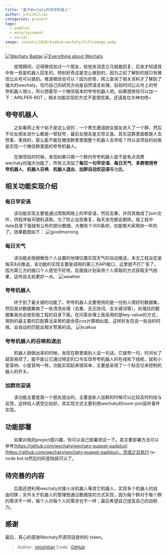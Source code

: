 ```yaml
---
title: "基于Wechaty的夸夸机器人"
author: yinizhilian
categories: project
tags:
  - padplus
  - entertainment
  - social
image: /assets/2020/kuakua-wechaty/titleimage.webp
---
```


[![Wechaty Badge](https://img.shields.io/badge/Powered%20By-Wechaty-green.svg#align=left&display=inline&height=20&margin=%5Bobject%20Object%5D&originHeight=20&originWidth=132&status=done&style=none&width=132)](https://github.com/wechaty/wechaty)
[![Everything about Wechaty](https://img.shields.io/badge/Wechaty-%E5%BC%80%E6%BA%90%E6%BF%80%E5%8A%B1%E8%AE%A1%E5%88%92-green.svg#align=left&display=inline&height=20&margin=%5Bobject%20Object%5D&originHeight=20&originWidth=134&status=done&style=none&width=134)](https://github.com/juzibot/Welcome/wiki/Everything-about-Wechaty)

<!--more-->
&ensp;&ensp;&ensp;&ensp;疫情期间，记得微信加过一个朋友，给他发消息立马就能回复，后来才知道其中有一些是机器人回复的。特别好奇这是怎么做到的，因为之前了解到的就只有微信公众号可以做到。难道微信也可以？因为好奇，网上查询了相关资料才了解到了强大的wechaty。恰巧自己的研究方向是自然语言处理，前段时间公众号上的夸夸机器人很火，所以想着写一个微信版本的夸夸机器人吧。如果想体验可以加一下：AINLPER-BOT 。相关功能实现的方式不是很完美，还请各位大神勿喷~

## 夸夸机器人

&ensp;&ensp;&ensp;&ensp;之前看网上有个帖子是这么说的：一个男生邀请她女朋友进入了一个群，然后不论女朋友说什么都是一顿狂夸，最后女朋友是又惊又喜。其实这群里面都是人去赞美、表扬的，那么能不能在微信群里里面整个机器人去夸呢？所以该项目的初衷是实现一个微信群里面的夸夸机器人。

&ensp;&ensp;&ensp;&ensp;在做项目的时候，发现如果只做一个群内夸夸机器人是不是有点浪费wechaty的强大功能了，所有又添加了**每日一句早安语**、**每日天气**、**多群使用夸夸机器人**、**机器人召唤**、**机器人退出**、**加群自动欢迎语**等功能。

## 相关功能实现介绍

### 每日早安语

&ensp;&ensp;&ensp;&ensp;该功能实现主要是通过爬取网络上的早安语，然后去重，并将其做成了json文件，供程序每天随机读取。为了防止出现重复，每天发完都会删除。我工程中data目录下面就有公布的部分数据，大概有个300条吧，也能够大家用快一年的了。效果截图如下：
![goodmorning](/assets/2020/kuakua-wechaty/goodmorning.webp)

### 每日天气

&ensp;&ensp;&ensp;&ensp;该功能会根据微信个人设置的地理位置实现天气的自动推送，本文工程设定是每天8点推送。该功能的实现主要是调用的第三方API接口，这里就不打广告了。因为第三方的接口个人感觉不好用，后面我计划采用个人爬取的方式获取天气结果，这样自主权更好一点。
![weather](/assets/2020/kuakua-wechaty/weather.webp)

### 夸夸机器人

&ensp;&ensp;&ensp;&ensp;终于到了最关键的功能了。夸夸机器人主要使用的是一份别人爬好的数据集，然后我对数据集做了一些清洗处理（去重、去无效词、去关键词等），处理后的数据集我也会放到我工程的目录下面。在问答处理上我采用的是key-value的方式，用到的最主要的匹配算法采用的是余弦cos计算相似度。这样好友在说一些话的时候，会自动的匹配出相关赞美的话。
![kuakua](/assets/2020/kuakua-wechaty/kuakua.webp)

### 夸夸机器人的召唤和退出

&ensp;&ensp;&ensp;&ensp;机器人刚做出来的时候，发现在群里面别人说一句话，它就夸一句，时间长了就容易烦了，能不能让它通过特定的口令实现夸夸机器人的在线和下线呢，就和小爱音响、小度音响一样。功能实现起来很简单，主要是采用了一个标志位来控制机器人的开关。

### 加群欢迎语

&ensp;&ensp;&ensp;&ensp;该功能主要是我一个朋友提出的，主要是新人加群的时候可以比较及时的给与反馈，这样给人感受比较好。其实现方式主要利用wechaty的room-join监听事件实现。

## 功能部署

&ensp;&ensp;&ensp;&ensp;如果对我的project感兴趣，你可以自己部署测试一下。其主要部署方法可以参考[https://github.com/wechaty/wechaty-puppet-padplus](https://github.com/wechaty/wechaty-puppet-padplus)，完成之后执行 ts-node bot.ts然后扫码登陆就可以了。

## 待完善的内容

&ensp;&ensp;&ensp;&ensp;后面还想利用wechaty对接小冰机器人等其它机器人，实现多个机器人的自由切换；另外关于机器人的管理想通过数据库的方式实现，因为每个群对于每个群的需求不一样，每个人对每个人的需求也不一样；最后希望自己提高自己的自制力。

## 感谢

最后，真心的感谢Wechaty开源项目提供的 token。

> Author:&ensp;[yinizhilian](https://github.com/yinizhilian/kuakua_wechaty)
> Code:&ensp;[GitHub](https://github.com/yinizhilian/kuakua_wechaty)
